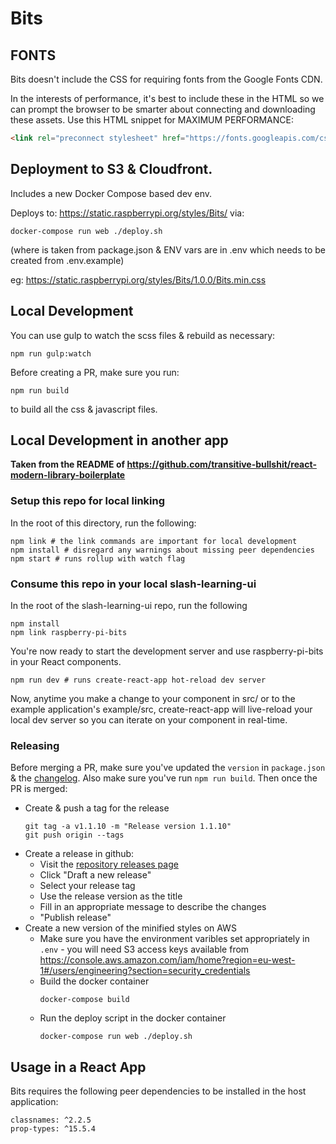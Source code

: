 # Bits

## FONTS

Bits doesn't include the CSS for requiring fonts from the Google Fonts CDN.

In the interests of performance, it's best to include these in the HTML so we can prompt the browser to be smarter about connecting and downloading these assets. Use this HTML snippet for MAXIMUM PERFORMANCE:

```html
<link rel="preconnect stylesheet" href="https://fonts.googleapis.com/css?family=Rubik:300,500,700|Space+Mono" media="all" type="text/css" crossorigin />
```

## Deployment to S3 & Cloudfront.

Includes a new Docker Compose based dev env.

Deploys to: https://static.raspberrypi.org/styles/Bits/<version> via:

`docker-compose run web ./deploy.sh`

(where <version> is taken from package.json & ENV vars are in .env which needs to be created from .env.example)

eg: https://static.raspberrypi.org/styles/Bits/1.0.0/Bits.min.css

## Local Development

You can use gulp to watch the scss files & rebuild as necessary:
```
npm run gulp:watch
```

Before creating a PR, make sure you run:
```
npm run build
```
to build all the css & javascript files.

## Local Development in another app

**Taken from the README of https://github.com/transitive-bullshit/react-modern-library-boilerplate**

### Setup this repo for local linking

In the root of this directory, run the following:

    npm link # the link commands are important for local development
    npm install # disregard any warnings about missing peer dependencies
    npm start # runs rollup with watch flag

### Consume this repo in your local slash-learning-ui

In the root of the slash-learning-ui repo, run the following

    npm install
    npm link raspberry-pi-bits

You're now ready to start the development server and use raspberry-pi-bits in your React components.

    npm run dev # runs create-react-app hot-reload dev server

Now, anytime you make a change to your component in src/ or to the example application's example/src, create-react-app will live-reload your local dev server so you can iterate on your component in real-time.

### Releasing

Before merging a PR, make sure you've updated the `version` in `package.json` & the [changelog](./CHANGELOG.md).
Also make sure you've run `npm run build`.
Then once the PR is merged:
* Create & push a tag for the release
  ```
  git tag -a v1.1.10 -m "Release version 1.1.10"
  git push origin --tags
  ```
* Create a release in github:
    * Visit the [repository releases page](https://github.com/RaspberryPiFoundation/Bits/releases)
    * Click "Draft a new release"
    * Select your release tag
    * Use the release version as the title
    * Fill in an appropriate message to describe the changes
    * "Publish release"
* Create a new version of the minified styles on AWS
    * Make sure you have the environment varibles set appropriately in `.env` - you will need S3 access keys available from https://console.aws.amazon.com/iam/home?region=eu-west-1#/users/engineering?section=security_credentials
    * Build the docker container
      ```
      docker-compose build
      ```
    * Run the deploy script in the docker container
      ```
      docker-compose run web ./deploy.sh
      ```


## Usage in a React App

Bits requires the following peer dependencies to be installed in the host application:

```
classnames: ^2.2.5
prop-types: ^15.5.4
```
